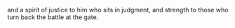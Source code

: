 and a spirit of justice to him who sits in judgment, and strength to those who turn back the battle at the gate.

